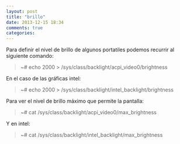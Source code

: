 ```yaml
---
layout: post
title: "brillo"
date: 2013-12-15 18:34
comments: true
categories: 
---
```

Para definir el nivel de brillo de algunos portatiles podemos recurrir al siguiente comando:

>~# echo 2000 > /sys/class/backlight/acpi_video0/brightness

En el caso de las gráficas intel:

>~# echo 2000 > /sys/class/backlight/intel_backlight/brightness

Para ver el nivel de brillo máximo que permite la pantalla:

>~# cat /sys/class/backlight/acpi_video0/max_brightness

Y en intel:

>~# cat /sys/class/backlight/intel_backlight/max_brightness

